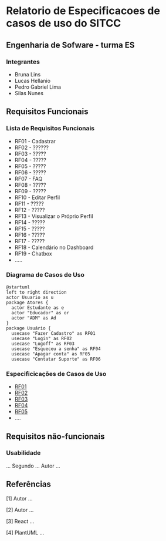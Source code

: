 # Relatorio de Especificacoes de casos de uso do SITCC

## Engenharia de Sofware - turma ES

### Integrantes
- Bruna Lins
- Lucas Hellanio
- Pedro Gabriel Lima
- Silas Nunes

## Requisitos Funcionais

### Lista de Requisitos Funcionais

- RF01 - Cadastrar
- RF02 - ??????
- RF03 - ?????
- RF04 - ?????
- RF05 - ?????
- RF06 - ?????
- RF07 - FAQ
- RF08 - ?????
- RF09 - ?????
- RF10 - Editar Perfil
- RF11 - ?????
- RF12 - ?????
- RF13 - Visualizar o Próprio Perfil
- RF14 - ?????
- RF15 - ?????
- RF16 - ?????
- RF17 - ?????
- RF18 - Calendário no Dashboard
- RF19 - Chatbox
- .....


### Diagrama de Casos de Uso

```plantuml
@startuml
left to right direction
actor Usuario as u
package Atores {
  actor Estudante as e
  actor "Educador" as or
  actor "ADM" as Ad
}
package Usuário {
  usecase "Fazer Cadastro" as RF01
  usecase "Login" as RF02
  usecase "Logoff" as RF03
  usecase "Esqueceu a senha" as RF04
  usecase "Apagar conta" as RF05
  usecase "Contatar Suporte" as RF06
```

### Especificicações de Casos de Uso

- [RF01](UseCaseSpecifications/reqs_RF01.md)
- [RF02](UseCaseSpecifications/reqs_RF02.md)
- [RF03](UseCaseSpecifications/reqs_RF03.md)
- [RF04](UseCaseSpecifications/reqs_RF04.md)
- [RF05](UseCaseSpecifications/reqs_RF05.md)
- ....


## Requisitos não-funcionais

### Usabilidade

... Segundo ... Autor ...

## Referências

[1] Autor ...

[2] Autor ...

[3] React ...

[4] PlantUML ...

